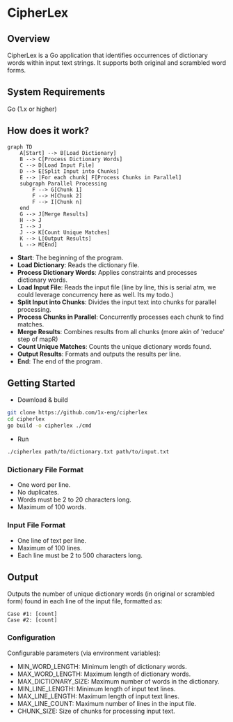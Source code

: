 # CipherLex

## Overview
CipherLex is a Go application that identifies occurrences of dictionary words within input text strings. It supports both original and scrambled word forms.

## System Requirements
Go (1.x or higher)

## How does it work?

```mermaid
graph TD
    A[Start] --> B[Load Dictionary]
    B --> C[Process Dictionary Words]
    C --> D[Load Input File]
    D --> E[Split Input into Chunks]
    E --> |For each chunk| F[Process Chunks in Parallel]
    subgraph Parallel Processing
        F --> G[Chunk 1]
        F --> H[Chunk 2]
        F --> I[Chunk n]
    end
    G --> J[Merge Results]
    H --> J
    I --> J
    J --> K[Count Unique Matches]
    K --> L[Output Results]
    L --> M[End]
``````

- **Start**: The beginning of the program.
- **Load Dictionary**: Reads the dictionary file.
- **Process Dictionary Words**: Applies constraints and processes dictionary words.
- **Load Input File**: Reads the input file (line by line, this is serial atm, we could leverage concurrency here as well. Its my todo.)
- **Split Input into Chunks**: Divides the input text into chunks for parallel processing.
- **Process Chunks in Parallel**: Concurrently processes each chunk to find matches.
- **Merge Results**: Combines results from all chunks (more akin of 'reduce' step of mapR)
- **Count Unique Matches**: Counts the unique dictionary words found.
- **Output Results**: Formats and outputs the results per line.
- **End**: The end of the program.

## Getting Started

- Download & build
```bash
git clone https://github.com/1x-eng/cipherlex
cd cipherlex
go build -o cipherlex ./cmd
```

- Run
```bash
./cipherlex path/to/dictionary.txt path/to/input.txt
```


### Dictionary File Format
- One word per line.
- No duplicates.
- Words must be 2 to 20 characters long.
- Maximum of 100 words.


### Input File Format
- One line of text per line.
- Maximum of 100 lines.
- Each line must be 2 to 500 characters long.


## Output
Outputs the number of unique dictionary words (in original or scrambled form) found in each line of the input file, formatted as:

```
Case #1: [count]
Case #2: [count]
```

### Configuration
Configurable parameters (via environment variables):

- MIN_WORD_LENGTH: Minimum length of dictionary words.
- MAX_WORD_LENGTH: Maximum length of dictionary words.
- MAX_DICTIONARY_SIZE: Maximum number of words in the dictionary.
- MIN_LINE_LENGTH: Minimum length of input text lines.
- MAX_LINE_LENGTH: Maximum length of input text lines.
- MAX_LINE_COUNT: Maximum number of lines in the input file.
- CHUNK_SIZE: Size of chunks for processing input text.
